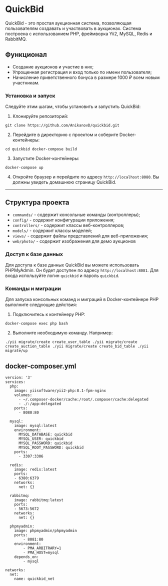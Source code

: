 # QuickBid

QuickBid - это простая аукционная система, позволяющая пользователям создавать и участвовать в аукционах. Система построена с использованием PHP, фреймворка Yii2, MySQL, Redis и RabbitMQ.

## Функционал

-   Создание аукционов и участие в них;
-   Упрощенная регистрация и вход только по имени пользователя;
-   Начисление приветственного бонуса в размере 1000 ₽ всем новым участникам.

### Установка и запуск

Следуйте этим шагам, чтобы установить и запустить QuickBid:

1.  Клонируйте репозиторий:

`git clone https://github.com/AnikanovD/quickbid.git` 

2.  Перейдите в директорию с проектом и соберите Docker-контейнеры:

`cd quickbid
docker-compose build` 

3.  Запустите Docker-контейнеры:

`docker-compose up` 

4.  Откройте браузер и перейдите по адресу `http://localhost:8080`. Вы должны увидеть домашнюю страницу QuickBid.

---

## Структура проекта

-   `commands/` - содержит консольные команды (контроллеры);
-   `config/` - содержит конфигурации приложения;
-   `controllers/` - содержит классы веб-контроллеров;
-   `models/` - содержит классы моделей;
-   `views/` - содержит файлы представлений для веб-приложения;
-   `web/photo/` - содержит изображения для демо аукционов

### Доступ к базе данных

Для доступа к базе данных QuickBid вы можете использовать PHPMyAdmin. Он будет доступен по адресу `http://localhost:8081`. Для входа используйте логин `quickbid` и пароль `quickbid`.

### Команды и миграции

Для запуска консольных команд и миграций в Docker-контейнере PHP выполните следующие действия:

1.  Подключитесь к контейнеру PHP:

`docker-compose exec php bash` 

2.  Выполните необходимую команду. Например:

`./yii migrate/create create_user_table
./yii migrate/create create_auction_table
./yii migrate/create create_bid_table
./yii migrate/up` 


## docker-composer.yml
```
version: '3'
services:
  php:
    image: yiisoftware/yii2-php:8.1-fpm-nginx
    volumes:
      - ~/.composer-docker/cache:/root/.composer/cache:delegated
      - ./:/app:delegated
    ports:
      - 8080:80

  mysql:
    image: mysql:latest
    environment:
      MYSQL_DATABASE: quickbid
      MYSQL_USER: quickbid
      MYSQL_PASSWORD: quickbid
      MYSQL_ROOT_PASSWORD: quickbid
    ports:
      - 3307:3306

  redis:
    image: redis:latest
    ports:
    - 6380:6379
    networks:
      net: {}

  rabbitmq:
    image: rabbitmq:latest
    ports:
    - 5673:5672
    networks:
      net: {}

  phpmyadmin:
    image: phpmyadmin/phpmyadmin
    ports:
        - 8081:80
    environment:
        - PMA_ARBITRARY=1
        - PMA_HOST=mysql
    depends_on:
        - mysql

networks:
  net:
    name: quickbid_net
```